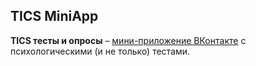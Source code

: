 ## TICS MiniApp

**TICS тесты и опросы** – [мини-приложение ВКонтакте](https://vk.com/app7794698) c психологическими (и не только) тестами.
